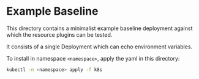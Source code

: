 # Example Baseline

This directory contains a minimalist example baseline deployment 
against which the resource plugins can be tested. 

It consists of a single Deployment which can echo environment variables.

To install in namespace `<namespace>`, apply the yaml in this directory:

```bash
kubectl -n <namespace> apply -f k8s
```
